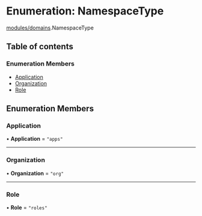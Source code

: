 # Enumeration: NamespaceType

[modules/domains](../modules/modules_domains.md).NamespaceType

## Table of contents

### Enumeration Members

- [Application](modules_domains.NamespaceType.md#application)
- [Organization](modules_domains.NamespaceType.md#organization)
- [Role](modules_domains.NamespaceType.md#role)

## Enumeration Members

### Application

• **Application** = ``"apps"``

___

### Organization

• **Organization** = ``"org"``

___

### Role

• **Role** = ``"roles"``

